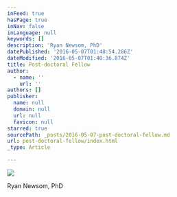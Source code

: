 ```yaml
---
inFeed: true
hasPage: true
inNav: false
inLanguage: null
keywords: []
description: 'Ryan Newsom, PhD'
datePublished: '2016-05-07T01:48:54.286Z'
dateModified: '2016-05-07T01:48:36.874Z'
title: Post-doctoral Fellow
author:
  - name: ''
    url: ''
authors: []
publisher:
  name: null
  domain: null
  url: null
  favicon: null
starred: true
sourcePath: _posts/2016-05-07-post-doctoral-fellow.md
url: post-doctoral-fellow/index.html
_type: Article

---
```

![](https://the-grid-user-content.s3-us-west-2.amazonaws.com/95341502-ffb2-4aea-b658-d1df6be27491.jpg)

Ryan Newsom, PhD